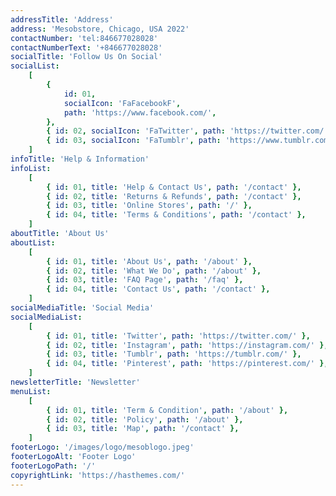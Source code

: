 ```yaml
---
addressTitle: 'Address'
address: 'Mesobstore, Chicago, USA 2022'
contactNumber: 'tel:846677028028'
contactNumberText: '+846677028028'
socialTitle: 'Follow Us On Social'
socialList:
    [
        {
            id: 01,
            socialIcon: 'FaFacebookF',
            path: 'https://www.facebook.com/',
        },
        { id: 02, socialIcon: 'FaTwitter', path: 'https://twitter.com/' },
        { id: 03, socialIcon: 'FaTumblr', path: 'https://www.tumblr.com/' },
    ]
infoTitle: 'Help & Information'
infoList:
    [
        { id: 01, title: 'Help & Contact Us', path: '/contact' },
        { id: 02, title: 'Returns & Refunds', path: '/contact' },
        { id: 03, title: 'Online Stores', path: '/' },
        { id: 04, title: 'Terms & Conditions', path: '/contact' },
    ]
aboutTitle: 'About Us'
aboutList:
    [
        { id: 01, title: 'About Us', path: '/about' },
        { id: 02, title: 'What We Do', path: '/about' },
        { id: 03, title: 'FAQ Page', path: '/faq' },
        { id: 04, title: 'Contact Us', path: '/contact' },
    ]
socialMediaTitle: 'Social Media'
socialMediaList:
    [
        { id: 01, title: 'Twitter', path: 'https://twitter.com/' },
        { id: 02, title: 'Instagram', path: 'https://instagram.com/' },
        { id: 03, title: 'Tumblr', path: 'https://tumblr.com/' },
        { id: 04, title: 'Pinterest', path: 'https://pinterest.com/' },
    ]
newsletterTitle: 'Newsletter'
menuList:
    [
        { id: 01, title: 'Term & Condition', path: '/about' },
        { id: 02, title: 'Policy', path: '/about' },
        { id: 03, title: 'Map', path: '/contact' },
    ]
footerLogo: '/images/logo/mesoblogo.jpeg'
footerLogoAlt: 'Footer Logo'
footerLogoPath: '/'
copyrightLink: 'https://hasthemes.com/'
---
```


